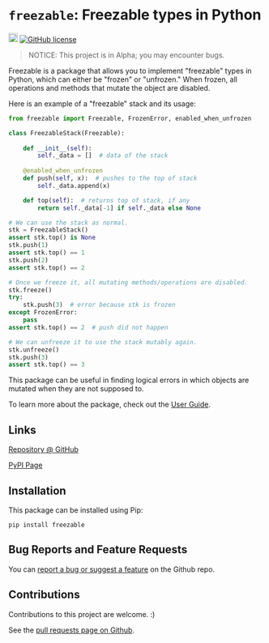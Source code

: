 
# `freezable`: Freezable types in Python

<a href="https://badge.fury.io/py/freezable"><img src="https://badge.fury.io/py/freezable.svg" alt="PyPI version" height="18"></a>
<a href="https://github.com/ederic-oytas/python-freezable/blob/main/LICENSE"><img alt="GitHub license" src="https://img.shields.io/github/license/ederic-oytas/python-freezable"></a>

> NOTICE: This project is in Alpha; you may encounter bugs.
  
Freezable is a package that allows you to implement "freezable" types in
Python, which can either be "frozen" or "unfrozen." When frozen, all operations
and methods that mutate the object are disabled.

Here is an example of a "freezable" stack and its usage:
```python
from freezable import Freezable, FrozenError, enabled_when_unfrozen

class FreezableStack(Freezable):
    
    def __init__(self):
        self._data = []  # data of the stack
    
    @enabled_when_unfrozen
    def push(self, x):  # pushes to the top of stack
        self._data.append(x)

    def top(self):  # returns top of stack, if any
        return self._data[-1] if self._data else None

# We can use the stack as normal.
stk = FreezableStack()
assert stk.top() is None
stk.push(1)
assert stk.top() == 1
stk.push(2)
assert stk.top() == 2

# Once we freeze it, all mutating methods/operations are disabled.
stk.freeze()
try:
    stk.push(3)  # error because stk is frozen
except FrozenError:
    pass
assert stk.top() == 2  # push did not happen

# We can unfreeze it to use the stack mutably again.
stk.unfreeze()
stk.push(3)
assert stk.top() == 3
```

This package can be useful in finding logical errors in which objects are
mutated when they are not supposed to.

To learn more about the package, check out the [User Guide](./user-guide.md).

## Links

[Repository @ GitHub][repo]

[PyPI Page][pypi]

## Installation

This package can be installed using Pip:
```
pip install freezable
```

## Bug Reports and Feature Requests

You can [report a bug or suggest a feature][issues] on the Github repo.

## Contributions

Contributions to this project are welcome. :)

See the [pull requests page on Github][pulls].

[repo]: https://github.com/ederic-oytas/python-freezable
[pypi]: https://pypi.org/project/freezable/
[issues]: https://github.com/ederic-oytas/python-freezable/issues/new/choose
[pulls]: https://github.com/ederic-oytas/python-freezable/pulls
